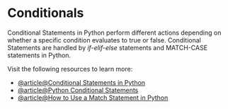 # Conditionals

Conditional Statements in Python perform different actions depending on whether a specific condition evaluates to true or false. Conditional Statements are handled by *if-elif-else* statements and MATCH-CASE statements in Python.

Visit the following resources to learn more:

- [@article@Conditional Statements in Python](https://realpython.com/python-conditional-statements/)
- [@article@Python Conditional Statements](https://www.guru99.com/if-loop-python-conditional-structures.html)
- [@article@How to Use a Match Statement in Python](https://learnpython.com/blog/python-match-case-statement/)
